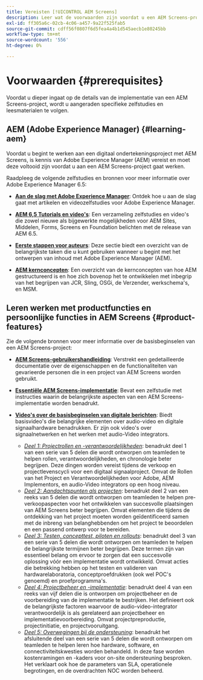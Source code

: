```yaml
---
title: Vereisten [!UICONTROL AEM Screens]
description: Leer wat de voorwaarden zijn voordat u een AEM Screens-project start.
exl-id: ff305a6c-02cb-4c06-a457-9a22f525fab5
source-git-commit: cdff56f0807f6d5fea4a4b1d545aecb1e80245bb
workflow-type: tm+mt
source-wordcount: '556'
ht-degree: 0%

---
```


# Voorwaarden {#prerequisites}

Voordat u dieper ingaat op de details van de implementatie van een AEM Screens-project, wordt u aangeraden specifieke zelfstudies en leesmaterialen te volgen.

## AEM (Adobe Experience Manager) {#learning-aem}

Voordat u begint te werken aan een digitaal ondertekeningsproject met AEM Screens, is kennis van Adobe Experience Manager (AEM) vereist en moet deze voltooid zijn voordat u aan een AEM Screens-project gaat werken.

Raadpleeg de volgende zelfstudies en bronnen voor meer informatie over Adobe Experience Manager 6.5:

* **[Aan de slag met Adobe Experience Manager](https://experienceleague.adobe.com/en/docs/experience-manager-cloud-service/content/overview/introduction)**: Ontdek hoe u aan de slag gaat met artikelen en videozelfstudies voor Adobe Experience Manager.

* **[AEM 6,5 Tutorials en video&#39;s](https://experienceleague.adobe.com/en/docs/experience-manager-tutorials)**: Een verzameling zelfstudies en video&#39;s die zowel nieuwe als bijgewerkte mogelijkheden voor AEM Sites, Middelen, Forms, Screens en Foundation belichten met de release van AEM 6.5.

* **[Eerste stappen voor auteurs](https://experienceleague.adobe.com/en/docs/experience-manager-65/content/sites/authoring/essentials/first-steps)**: Deze sectie biedt een overzicht van de belangrijkste taken die u kunt gebruiken wanneer u begint met het ontwerpen van inhoud met Adobe Experience Manager (AEM).

* **[AEM kernconcepten](https://experienceleague.adobe.com/en/docs/experience-manager-65/content/implementing/developing/introduction/the-basics)**: Een overzicht van de kernconcepten van hoe AEM gestructureerd is en hoe zich bovenop het te ontwikkelen met inbegrip van het begrijpen van JCR, Sling, OSGi, de Verzender, werkschema&#39;s, en MSM.

## Leren werken met productfuncties en persoonlijke functies in AEM Screens {#product-features}

Zie de volgende bronnen voor meer informatie over de basisbeginselen van een AEM Screens-project:

* **[AEM Screens-gebruikershandleiding](https://experienceleague.adobe.com/en/docs/experience-manager-screens/user-guide/aem-screens-introduction)**: Verstrekt een gedetailleerde documentatie over de eigenschappen en de functionaliteiten van gevarieerde personen die in een project van AEM Screens worden gebruikt.

* **[Essentiële AEM Screens-implementatie](https://experienceleague.adobe.com/?launch=AEM-7a#recommended/solutions/experience-manager)**: Bevat een zelfstudie met instructies waarin de belangrijkste aspecten van een AEM Screens-implementatie worden benadrukt.

* **[Video&#39;s over de basisbeginselen van digitale berichten](https://experienceleague.adobe.com/en/docs/experience-manager-screens/user-guide/aem-screens-introduction)**: Biedt basisvideo&#39;s die belangrijke elementen over audio-video en digitale signaalhardware benadrukken. Er zijn ook video&#39;s over signaalnetwerken en het werken met audio-Video integrators.
   * *[Deel 1: Projectrollen en -verantwoordelijkheden](https://experienceleague.adobe.com/en/docs/experience-manager-screens/user-guide/digital-signage-network/project-roles-responsibilities)*: benadrukt deel 1 van een serie van 5 delen die wordt ontworpen om teamleden te helpen rollen, verantwoordelijkheden, en chronologie beter begrijpen. Deze dingen worden vereist tijdens de verkoop en projectlevenscycli voor een digitaal signaalproject. Omvat de Rollen van het Project en Verantwoordelijkheden voor Adobe, AEM Implementors, en audio-Video integrators op een hoog niveau.
   * *[Deel 2: Aandachtspunten als projecten](https://experienceleague.adobe.com/en/docs/experience-manager-screens/user-guide/digital-signage-network/project-considerations)*: benadrukt deel 2 van een reeks van 5 delen die wordt ontworpen om teamleden te helpen pre-verkoopaspecten voor het ontwikkelen van succesvolle plaatsingen van AEM Screens beter begrijpen. Omvat elementen die tijdens de ontdekking van het project moeten worden geïdentificeerd samen met de inbreng van belanghebbenden om het project te beoordelen en een passend ontwerp voor te bereiden.
   * *[Deel 3: Testen, concepttest, piloten en rollouts](https://experienceleague.adobe.com/en/docs/experience-manager-screens/user-guide/digital-signage-network/testing-pocs-pilots-rollouts)*: benadrukt deel 3 van een serie van 5 delen die wordt ontworpen om teamleden te helpen de belangrijkste termijnen beter begrijpen. Deze termen zijn van essentieel belang om ervoor te zorgen dat een succesvolle oplossing vóór een implementatie wordt ontwikkeld. Omvat acties die betrekking hebben op het testen en valideren van hardwarelaboratoria, conceptproefdrukken (ook wel POC&#39;s genoemd) en proefprogramma&#39;s.
   * *[Deel 4: Projectbeheer en -implementatie](https://experienceleague.adobe.com/en/docs/experience-manager-screens/user-guide/digital-signage-network/project-management-and-deployment)*: benadrukt deel 4 van een reeks van vijf delen die is ontworpen om projectbeheer en de voorbereiding van de implementatie te bestrijken. Het definieert ook de belangrijkste factoren waarvoor de audio-video-integrator verantwoordelijk is als gerelateerd aan projectbeheer en implementatievoorbereiding. Omvat projectpreproductie, projectinitiatie, en projectvooruitgang.
   * *[Deel 5: Overwegingen bij de ondersteuning](https://experienceleague.adobe.com/en/docs/experience-manager-screens/user-guide/digital-signage-network/support-considerations)*: benadrukt het afsluitende deel van een serie van 5 delen die wordt ontworpen om teamleden te helpen leren hoe hardware, software, en connectiviteitskwesties worden behandeld. In deze fase worden kostenramingen en -kaders voor on-site ondersteuning besproken. Het verklaart ook hoe de parameters van SLA, operationele begrotingen, en de overdrachten NOC worden beheerd.
